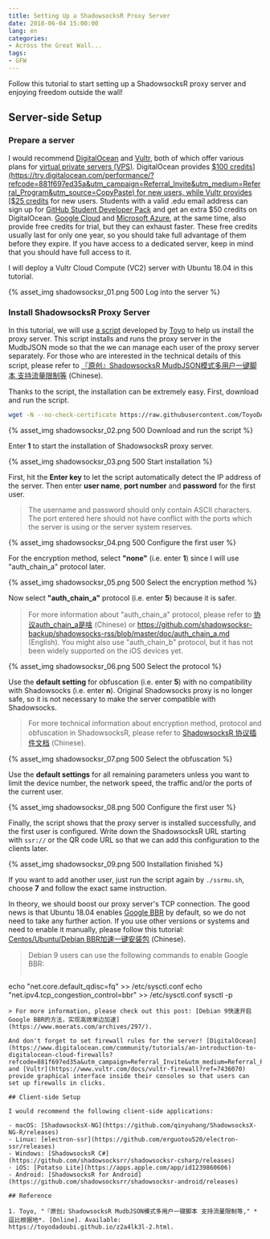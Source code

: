```yaml
---
title: Setting Up a ShadowsocksR Proxy Server
date: 2018-06-04 15:00:00
lang: en
categories:
- Across the Great Wall...
tags:
- GFW
---
```


Follow this tutorial to start setting up a ShadowsocksR proxy server and enjoying freedom outside the wall!

<!-- more -->

## Server-side Setup

### Prepare a server

I would recommend [DigitalOcean](https://m.do.co/c/881f697ed35a) and [Vultr](https://www.vultr.com/?ref=7436070), both of which offer various plans for [virtual private servers (VPS)](https://en.wikipedia.org/wiki/Virtual_private_server). DigitalOcean provides [$100 credits](https://try.digitalocean.com/performance/?refcode=881f697ed35a&utm_campaign=Referral_Invite&utm_medium=Referral_Program&utm_source=CopyPaste) for new users, while Vultr provides [$25 credits](https://www.vultr.com/promo25b?ref=7436070) for new users. Students with a valid .edu email address can sign up for [GitHub Student Developer Pack](https://education.github.com/pack) and get an extra $50 credits on DigitalOcean. [Google Cloud](https://cloud.google.com/free/) and [Microsoft Azure](https://azure.microsoft.com/en-us/free/), at the same time, also provide free credits for trial, but they can exhaust faster. These free credits usually last for only one year, so you should take full advantage of them before they expire. If you have access to a dedicated server, keep in mind that you should have full access to it.

I will deploy a Vultr Cloud Compute (VC2) server with Ubuntu 18.04 in this tutorial.

{% asset_img shadowsocksr_01.png 500 Log into the server %}

### Install ShadowsocksR Proxy Server

In this tutorial, we will use [a script](https://github.com/ToyoDAdoubi/doubi/blob/master/ssrmu.sh) developed by [Toyo](https://github.com/ToyoDAdoubi) to help us install the proxy server. This script installs and runs the proxy server in the MudbJSON mode so that the we can manage each user of the proxy server separately. For those who are interested in the technical details of this script, please refer to [『原创』ShadowsocksR MudbJSON模式多用户一键脚本 支持流量限制等](https://toyodadoubi.github.io/z2a4lk3l-2.html#脚本版本) (Chinese).

Thanks to the script, the installation can be extremely easy. First, download and run the script.

```bash
wget -N --no-check-certificate https://raw.githubusercontent.com/ToyoDAdoubi/doubi/master/ssrmu.sh && chmod +x ssrmu.sh && ./ssrmu.sh
```

{% asset_img shadowsocksr_02.png 500 Download and run the script %}

Enter **1** to start the installation of ShadowsocksR proxy server.

{% asset_img shadowsocksr_03.png 500 Start installation %}

First, hit the **Enter key** to let the script automatically detect the IP address of the server. Then enter **user name**, **port number** and **password** for the first user.

> The username and password should only contain ASCII characters. The port entered here should not have conflict with the ports which the server is using or the server system reserves.

{% asset_img shadowsocksr_04.png 500 Configure the first user %}

For the encryption method, select **"none"** (i.e. enter **1**) since I will use "auth_chain_a" protocol later.

{% asset_img shadowsocksr_05.png 500 Select the encryption method %}

Now select **"auth_chain_a"** protocol (i.e. enter **5**) because it is safer.

> For more information about "auth_chain_a" protocol, please refer to [协议auth_chain_a是啥](https://breakwa11.blogspot.com/2017/05/auth-chain-a.html) (Chinese) or https://github.com/shadowsocksr-backup/shadowsocks-rss/blob/master/doc/auth_chain_a.md (English). You might also use "auth_chain_b" protocol, but it has not been widely supported on the iOS devices yet.

{% asset_img shadowsocksr_06.png 500 Select the protocol %}

Use the **default setting** for obfuscation (i.e. enter **5**) with no compatibility with Shadowsocks (i.e. enter **n**). Original Shadowsocks proxy is no longer safe, so it is not necessary to make the server compatible with Shadowsocks.

> For more technical information about encryption method, protocol and obfuscation in ShadowsocksR, please refer to [ShadowsocksR 协议插件文档](https://github.com/iMeiji/shadowsocks_install/wiki/ShadowsocksR-协议插件文档) (Chinese).

{% asset_img shadowsocksr_07.png 500 Select the obfuscation %}

Use the **default settings** for all remaining parameters unless you want to limit the device number, the network speed, the traffic and/or the ports of the current user.

{% asset_img shadowsocksr_08.png 500 Configure the first user %}

Finally, the script shows that the proxy server is installed successfully, and the first user is configured. Write down the ShadowsocksR URL starting with `ssr://` or the QR code URL so that we can add this configuration to the clients later.

{% asset_img shadowsocksr_09.png 500 Installation finished %}

If you want to add another user, just run the script again by `./ssrmu.sh`, choose **7** and follow the exact same instruction.

In theory, we should boost our proxy server's TCP connection. The good news is that Ubuntu 18.04 enables [Google BBR](https://ai.google/research/pubs/pub45646) by default, so we do not need to take any further action. If you use other versions or systems and need to enable it manually, please follow this tutorial: [Centos/Ubuntu/Debian BBR加速一键安装包](https://www.91yun.co/archives/5174) (Chinese).

> Debian 9 users can use the following commands to enable Google BBR:
> ```bash
echo "net.core.default_qdisc=fq" >> /etc/sysctl.conf
echo "net.ipv4.tcp_congestion_control=bbr" >> /etc/sysctl.conf
sysctl -p
```
> For more information, please check out this post: [Debian 9快速开启Google BBR的方法，实现高效单边加速](https://www.moerats.com/archives/297/).

And don't forget to set firewall rules for the server! [DigitalOcean](https://www.digitalocean.com/community/tutorials/an-introduction-to-digitalocean-cloud-firewalls?refcode=881f697ed35a&utm_campaign=Referral_Invite&utm_medium=Referral_Program&utm_source=CopyPaste) and [Vultr](https://www.vultr.com/docs/vultr-firewall?ref=7436070) provide graphical interface inside their consoles so that users can set up firewalls in clicks.

## Client-side Setup

I would recommend the following client-side applications:

- macOS: [ShadowsocksX-NG](https://github.com/qinyuhang/ShadowsocksX-NG-R/releases)
- Linux: [electron-ssr](https://github.com/erguotou520/electron-ssr/releases)
- Windows: [ShadowsocksR C#](https://github.com/shadowsocksrr/shadowsocksr-csharp/releases)
- iOS: [Potatso Lite](https://apps.apple.com/app/id1239860606)
- Android: [ShadowsocksR for Android](https://github.com/shadowsocksrr/shadowsocksr-android/releases)

## Reference

1. Toyo, "『原创』ShadowsocksR MudbJSON模式多用户一键脚本 支持流量限制等," *逗比根据地*. [Online]. Available: https://toyodadoubi.github.io/z2a4lk3l-2.html.

